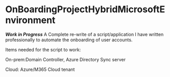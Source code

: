 # OnBoardingProjectHybridMicrosoftEnvironment
***Work in Progress*** A Complete re-write of a script/application I have written professionally to automate the onboarding of user accounts.


Items needed for the script to work:

On-prem:Domain Controller, Azure Directory Sync server

Cloud: Azure/M365 Cloud tenant

